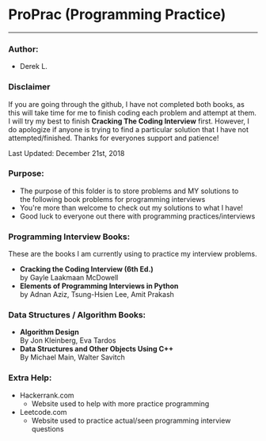 # ProPrac (Programming Practice)
--------------------
### **Author:**
- Derek L.

### **Disclaimer**
If you are going through the github, I have not completed both books, as this
will take time for me to finish coding each problem and attempt at them. I will
try my best to finish **Cracking The Coding Interview** first. However, I do
apologize if anyone is trying to find a particular solution that I have not
attempted/finished. Thanks for everyones support and patience!

Last Updated: December 21st, 2018

### **Purpose:**
- The purpose of this folder is to store problems and MY solutions to  
the following book problems for programming interviews
- You're more than welcome to check out my solutions to what I have!
- Good luck to everyone out there with programming practices/interviews

### **Programming Interview Books:**

These are the books I am currently using to practice my interview problems.

- **Cracking the Coding Interview (6th Ed.)**      
by Gayle Laakmaan McDowell
- **Elements of Programming Interviews in Python**     
by Adnan Aziz, Tsung-Hsien Lee, Amit Prakash

### **Data Structures / Algorithm Books:**
- **Algorithm Design**   
By Jon Kleinberg, Eva Tardos
- **Data Structures and Other Objects Using C++**    
By Michael Main, Walter Savitch  

### **Extra Help:**
- Hackerrank.com
  - Website used to help with more practice programming
- Leetcode.com
  - Website used to practice actual/seen programming interview questions
